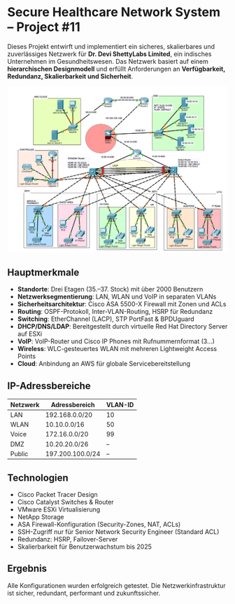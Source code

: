 
# Secure Healthcare Network System – Project #11

Dieses Projekt entwirft und implementiert ein sicheres, skalierbares und zuverlässiges Netzwerk für 
**Dr. Devi ShettyLabs Limited**, ein indisches Unternehmen im Gesundheitswesen.
Das Netzwerk basiert auf einem **hierarchischen Designmodell** und erfüllt Anforderungen an
**Verfügbarkeit, Redundanz, Skalierbarkeit und Sicherheit**.


![Netzwerkdiagramm](cisco8.png)

## Hauptmerkmale

* **Standorte**: Drei Etagen (35.–37. Stock) mit über 2000 Benutzern
* **Netzwerksegmentierung**: LAN, WLAN und VoIP in separaten VLANs
* **Sicherheitsarchitektur**: Cisco ASA 5500-X Firewall mit Zonen und ACLs
* **Routing**: OSPF-Protokoll, Inter-VLAN-Routing, HSRP für Redundanz
* **Switching**: EtherChannel (LACP), STP PortFast & BPDUguard
* **DHCP/DNS/LDAP**: Bereitgestellt durch virtuelle Red Hat Directory Server auf ESXi
* **VoIP**: VoIP-Router und Cisco IP Phones mit Rufnummernformat (3...)
* **Wireless**: WLC-gesteuertes WLAN mit mehreren Lightweight Access Points
* **Cloud**: Anbindung an AWS für globale Servicebereitstellung

## IP-Adressbereiche

| Netzwerk | Adressbereich    | VLAN-ID |
| -------- | ---------------- | ------- |
| LAN      | 192.168.0.0/20   | 10      |
| WLAN     | 10.10.0.0/16     | 50      |
| Voice    | 172.16.0.0/20    | 99      |
| DMZ      | 10.20.20.0/26    | –       |
| Public   | 197.200.100.0/24 | –       |

## Technologien

* Cisco Packet Tracer Design
* Cisco Catalyst Switches & Router
* VMware ESXi Virtualisierung
* NetApp Storage
* ASA Firewall-Konfiguration (Security-Zones, NAT, ACLs)
* SSH-Zugriff nur für Senior Network Security Engineer (Standard ACL)
* Redundanz: HSRP, Failover-Server
* Skalierbarkeit für Benutzerwachstum bis 2025

## Ergebnis

Alle Konfigurationen wurden erfolgreich getestet. Die Netzwerkinfrastruktur ist sicher, 
redundant, performant und zukunftssicher.
